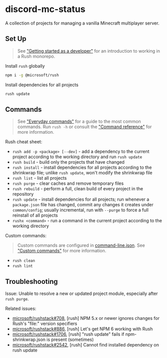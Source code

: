 # discord-mc-status

A collection of projects for managing a vanilla Minecraft multiplayer server.

## Set Up

> See ["Getting started as a developer"](https://rushjs.io/pages/developer/new_developer/) for an introduction to working in a Rush monorepo.

Install `rush` globally

```sh
npm i -g @microsoft/rush
```

Install dependencies for all projects

```sh
rush update
```

## Commands

> See ["Everyday commands"](https://rushjs.io/pages/developer/everyday_commands/)
for a guide to the most common commands.
Run `rush -h` or consult the ["Command reference"](https://rushjs.io/pages/commands/rush_add/) for more information.

Rush cheat sheet:

* `rush add -p <package> [--dev]` - add a dependency to the current project according to the working directory and run `rush update`
* `rush build` - build only the projects that have changed
* `rush install` - install dependencies for all projects according to the shrinkwrap file;
unlike `rush update`, won't modify the shrinkwrap file
* `rush list` - list all projects
* `rush purge` - clear caches and remove temporary files
* `rush rebuild` - perform a full, clean build of every project in the repository
* `rush update` - install dependencies for all projects;
run whenever a `package.json` file has changed,
commit any changes it creates under `common/config`;
usually incremental,
run with `--purge` to force a full reinstall of all projects
* `rushx <command>` - run a command in the current project according to the working directory

Custom commands:

> Custom commands are configured in [command-line.json](./common/config/rush/command-line.json).
See ["Custom commands"](https://rushjs.io/pages/maintainer/custom_commands/)
for more information.

* `rush clean`
* `rush lint`

## Troubleshooting

Issue: Unable to resolve a new or updated project module,
especially after `rush purge`.

Related issues:

* [microsoft/rushstack#708](https://github.com/microsoft/rushstack/issues/708),
[rush] NPM 5.x or newer ignores changes for Rush's "file:" version specifiers
* [microsoft/rushstack#886](https://github.com/microsoft/rushstack/issues/886),
[rush] Let's get NPM 6 working with Rush
* [microsoft/rushstack#1706](https://github.com/microsoft/rushstack/issues/1706),
[rush] "rush update" fails if npm-shrinkwrap.json is present (sometimes)
* [microsoft/rushstack#2542](https://github.com/microsoft/rushstack/issues/2542),
[rush] Cannot find installed dependency on rush update
